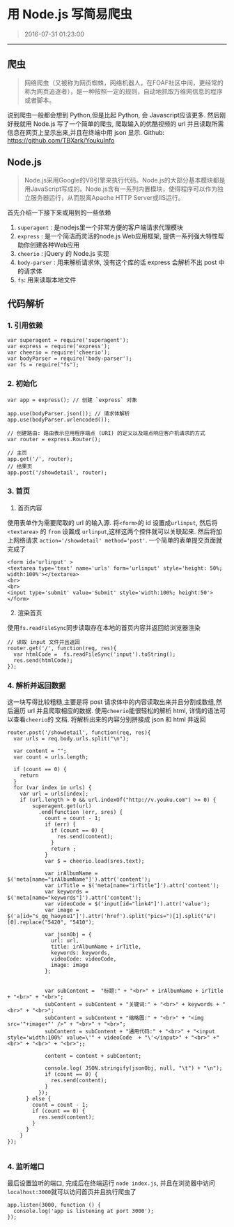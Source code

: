 # 用 Node.js 写简易爬虫
> 2016-07-31 01:23:00

---

## 爬虫

> 网络爬虫（又被称为网页蜘蛛，网络机器人，在FOAF社区中间，更经常的称为网页追逐者），是一种按照一定的规则，自动地抓取万维网信息的程序或者脚本。

说到爬虫一般都会想到 Python,但是比起 Python, 会 Javascript应该更多.
然后刚好我就用 Node.js 写了一个简单的爬虫, 爬取输入的优酷视频的 url 并且读取所需信息在网页上显示出来,并且在终端中用 json 显示.
Github: https://github.com/TBXark/YoukuInfo



## Node.js

> Node.js采用Google的V8引擎来执行代码。Node.js的大部分基本模块都是用JavaScript写成的。Node.js含有一系列内置模块，使得程序可以作为独立服务器运行，从而脱离Apache HTTP Server或IIS运行。

首先介绍一下接下来或用到的一些依赖

1. `superagent` : 是nodejs里一个非常方便的客户端请求代理模块
2. `express` : 是一个简洁而灵活的node.js Web应用框架, 提供一系列强大特性帮助你创建各种Web应用
3. `cheerio` : jQuery 的 Node.js 实现
4. `body-parser` : 用来解析请求体, 没有这个库的话 express 会解析不出 post 中的请求体
5. `fs`: 用来读取本地文件


## 代码解析

### 1. 引用依赖

```
var superagent = require('superagent');
var express = require('express');
var cheerio = require('cheerio');
var bodyParser = require('body-parser');
var fs = require("fs");

```

### 2. 初始化

```
var app = express(); // 创建 `express` 对象

app.use(bodyParser.json()); // 请求体解析
app.use(bodyParser.urlencoded());

// 创建路由: 路由表示应用程序端点 (URI) 的定义以及端点响应客户机请求的方式
var router = express.Router();

// 主页
app.get('/', router);
// 结果页
app.post('/showdetail', router);

```

### 3. 首页

1. 首页内容

使用表单作为需要爬取的 url 的输入源.
将`<form>`的 id 设置成`urlinput`, 然后将 `<textarea>` 的 `from` 设置成 `urlinput`,这样这两个控件就可以关联起来.
然后将加上网络请求 `action='/showdetail' method='post'`. 一个简单的表单提交页面就完成了

```
<form id='urlinput' >
<textarea type='text' name='urls' form='urlinput' style='height: 50%; width:100%'></textarea>
<br>
<br>
<input type='submit' value='Submit' style='width:100%; height:50'>
</form>

```

2. 渲染首页

使用`fs.readFileSync`同步读取存在本地的首页内容并返回给浏览器渲染

```
// 读取 input 文件并且返回
router.get('/', function(req, res){
  var htmlCode =  fs.readFileSync('input').toString();
  res.send(htmlCode);
});

```

### 4. 解析并返回数据

这一块写得比较粗糙,主要是将 post 请求体中的内容读取出来并且分割成数组,然后遍历 url 并且爬取相应的数据.
使用`cheerio`能很轻松的解析 html, 详情的语法可以查看`cheerio`的 文档.
将解析出来的内容分别拼接成 json 和 html 并返回

```
router.post('/showdetail', function(req, res){
  var urls = req.body.urls.split("\n");

  var content = "";
  var count = urls.length;

  if (count == 0) {
    return
  }
  for (var index in urls) {
    var url = urls[index];
    if (url.length > 0 && url.indexOf("http://v.youku.com") >= 0) {
        superagent.get(url)
          .end(function (err, sres) {
            count = count - 1;
            if (err) {
              if (count == 0) {
                res.send(content);
              }
              return ;
            }
            var $ = cheerio.load(sres.text);

            var irAlbumName = $('meta[name="irAlbumName"]').attr('content');
            var irTitle = $('meta[name="irTitle"]').attr('content');
            var keywords =  $('meta[name="keywords"]').attr('content');
            var videoCode = $('input[id="link4"]').attr('value');
            var image = $('a[id="s_qq_haoyou1"]').attr('href').split("pics=")[1].split("&")[0].replace("5420", "5410");

            var jsonObj = {
              url: url,
              title: irAlbumName + irTitle,
              keywords: keywords,
              videoCode: videoCode,
              image: image
            };


            var subContent =  "标题:" + "<br>" + irAlbumName + irTitle + "<br>" + "<br>";
            subContent = subContent + "关键词:" + "<br>" + keywords + "<br>" + "<br>";
            subContent = subContent + "缩略图:" + "<br>" + "<img src='"+image+"' />" + "<br>" + "<br>";
            subContent = subContent + "通用代码:" + "<br>" + "<input style='width:100%' value=\'" + videoCode  + "\'</input>" + "<br>" +"<br>" + "<br>" + "<br>";;

            content = content + subContent;

            console.log( JSON.stringify(jsonObj, null, "\t") + "\n");
            if (count == 0) {
              res.send(content);
            }
          });
      } else {
        count = count - 1;
        if (count == 0) {
          res.send(content);
        }
      }
    }
});


```


### 4. 监听端口

最后设置监听的端口, 完成后在终端运行 `node index.js`, 并且在浏览器中访问 `localhost:3000`就可以访问首页并且执行爬虫了

```
app.listen(3000, function () {
  console.log('app is listening at port 3000');
});
```
